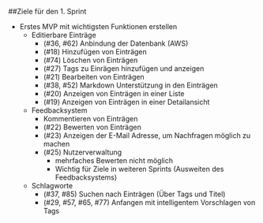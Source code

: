 ##Ziele für den 1. Sprint
- Erstes MVP mit wichtigsten Funktionen erstellen
    - Editierbare Einträge
        - (#36, #62) Anbindung der Datenbank (AWS)
        - (#18) Hinzufügen von Einträgen
        - (#74) Löschen von Einträgen
        - (#27) Tags zu Einrägen hinzufügen und anzeigen
        - (#21) Bearbeiten von Einträgen
        - (#38, #52) Markdown Unterstützung in den Einträgen
        - (#20) Anzeigen von Einträgen in einer Liste
        - (#19) Anzeigen von Einträgen in einer Detailansicht
    - Feedbacksystem
        - Kommentieren von Einträgen
        - (#22) Bewerten von Einträgen
        - (#23) Anzeigen der E-Mail Adresse, um Nachfragen möglich zu machen
        - (#25) Nutzerverwaltung
            - mehrfaches Bewerten nicht möglich
            - Wichtig für Ziele in weiteren Sprints (Ausweiten des Feedbacksystems)
    - Schlagworte
        - (#37, #85) Suchen nach Einträgen (Über Tags und Titel)
        - (#29, #57, #65, #77) Anfangen mit intelligentem Vorschlagen von Tags
